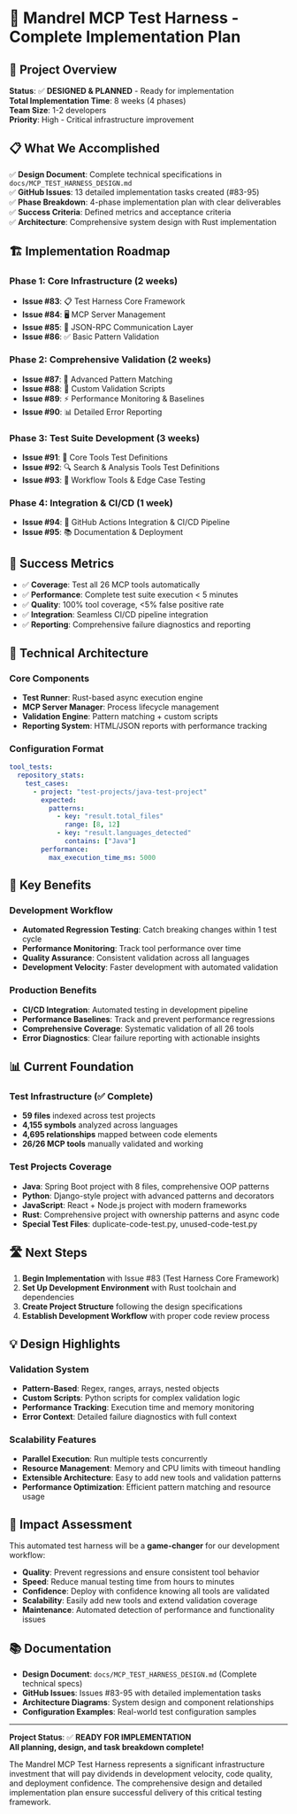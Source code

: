 # 🧪 Mandrel MCP Test Harness - Complete Implementation Plan

## 🎯 Project Overview

**Status**: ✅ **DESIGNED & PLANNED** - Ready for implementation  
**Total Implementation Time**: 8 weeks (4 phases)  
**Team Size**: 1-2 developers  
**Priority**: High - Critical infrastructure improvement  

## 📋 What We Accomplished

✅ **Design Document**: Complete technical specifications in `docs/MCP_TEST_HARNESS_DESIGN.md`  
✅ **GitHub Issues**: 13 detailed implementation tasks created (#83-95)  
✅ **Phase Breakdown**: 4-phase implementation plan with clear deliverables  
✅ **Success Criteria**: Defined metrics and acceptance criteria  
✅ **Architecture**: Comprehensive system design with Rust implementation  

## 🏗️ Implementation Roadmap

### Phase 1: Core Infrastructure (2 weeks)
- **Issue #83**: 📋 Test Harness Core Framework
- **Issue #84**: 🖥️ MCP Server Management
- **Issue #85**: 🔄 JSON-RPC Communication Layer  
- **Issue #86**: ✅ Basic Pattern Validation

### Phase 2: Comprehensive Validation (2 weeks)
- **Issue #87**: 🎯 Advanced Pattern Matching
- **Issue #88**: 🐍 Custom Validation Scripts
- **Issue #89**: ⚡ Performance Monitoring & Baselines
- **Issue #90**: 📊 Detailed Error Reporting

### Phase 3: Test Suite Development (3 weeks)
- **Issue #91**: 🔧 Core Tools Test Definitions
- **Issue #92**: 🔍 Search & Analysis Tools Test Definitions
- **Issue #93**: 🔄 Workflow Tools & Edge Case Testing

### Phase 4: Integration & CI/CD (1 week)
- **Issue #94**: 🚀 GitHub Actions Integration & CI/CD Pipeline
- **Issue #95**: 📚 Documentation & Deployment

## 🎯 Success Metrics

- ✅ **Coverage**: Test all 26 MCP tools automatically
- ✅ **Performance**: Complete test suite execution < 5 minutes
- ✅ **Quality**: 100% tool coverage, <5% false positive rate
- ✅ **Integration**: Seamless CI/CD pipeline integration
- ✅ **Reporting**: Comprehensive failure diagnostics and reporting

## 🔧 Technical Architecture

### Core Components
- **Test Runner**: Rust-based async execution engine
- **MCP Server Manager**: Process lifecycle management
- **Validation Engine**: Pattern matching + custom scripts
- **Reporting System**: HTML/JSON reports with performance tracking

### Configuration Format
```yaml
tool_tests:
  repository_stats:
    test_cases:
      - project: "test-projects/java-test-project"
        expected:
          patterns:
            - key: "result.total_files"
              range: [8, 12]
            - key: "result.languages_detected"
              contains: ["Java"]
        performance:
          max_execution_time_ms: 5000
```

## 🚀 Key Benefits

### Development Workflow
- **Automated Regression Testing**: Catch breaking changes within 1 test cycle
- **Performance Monitoring**: Track tool performance over time
- **Quality Assurance**: Consistent validation across all languages
- **Development Velocity**: Faster development with automated validation

### Production Benefits
- **CI/CD Integration**: Automated testing in development pipeline
- **Performance Baselines**: Track and prevent performance regressions
- **Comprehensive Coverage**: Systematic validation of all 26 tools
- **Error Diagnostics**: Clear failure reporting with actionable insights

## 📊 Current Foundation

### Test Infrastructure (✅ Complete)
- **59 files** indexed across test projects
- **4,155 symbols** analyzed across languages
- **4,695 relationships** mapped between code elements
- **26/26 MCP tools** manually validated and working

### Test Projects Coverage
- **Java**: Spring Boot project with 8 files, comprehensive OOP patterns
- **Python**: Django-style project with advanced patterns and decorators
- **JavaScript**: React + Node.js project with modern frameworks
- **Rust**: Comprehensive project with ownership patterns and async code
- **Special Test Files**: duplicate-code-test.py, unused-code-test.py

## 🛣️ Next Steps

1. **Begin Implementation** with Issue #83 (Test Harness Core Framework)
2. **Set Up Development Environment** with Rust toolchain and dependencies
3. **Create Project Structure** following the design specifications
4. **Establish Development Workflow** with proper code review process

## 💡 Design Highlights

### Validation System
- **Pattern-Based**: Regex, ranges, arrays, nested objects
- **Custom Scripts**: Python scripts for complex validation logic
- **Performance Tracking**: Execution time and memory monitoring
- **Error Context**: Detailed failure diagnostics with full context

### Scalability Features
- **Parallel Execution**: Run multiple tests concurrently
- **Resource Management**: Memory and CPU limits with timeout handling
- **Extensible Architecture**: Easy to add new tools and validation patterns
- **Performance Optimization**: Efficient pattern matching and resource usage

## 🎉 Impact Assessment

This automated test harness will be a **game-changer** for our development workflow:

- **Quality**: Prevent regressions and ensure consistent tool behavior
- **Speed**: Reduce manual testing time from hours to minutes  
- **Confidence**: Deploy with confidence knowing all tools are validated
- **Scalability**: Easily add new tools and extend validation coverage
- **Maintenance**: Automated detection of performance and functionality issues

## 📚 Documentation

- **Design Document**: `docs/MCP_TEST_HARNESS_DESIGN.md` (Complete technical specs)
- **GitHub Issues**: Issues #83-95 with detailed implementation tasks
- **Architecture Diagrams**: System design and component relationships
- **Configuration Examples**: Real-world test configuration samples

---

**Project Status**: ✅ **READY FOR IMPLEMENTATION**  
**All planning, design, and task breakdown complete!**

The Mandrel MCP Test Harness represents a significant infrastructure investment that will pay dividends in development velocity, code quality, and deployment confidence. The comprehensive design and detailed implementation plan ensure successful delivery of this critical testing framework. 